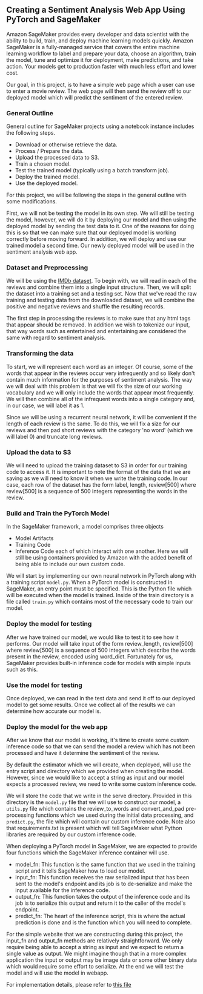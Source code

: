 ## Creating a Sentiment Analysis Web App Using PyTorch and SageMaker

Amazon SageMaker provides every developer and data scientist with the ability to build, train, and deploy machine learning models quickly. Amazon SageMaker is a fully-managed service that covers the entire machine learning workflow to label and prepare your data, choose an algorithm, train the model, tune and optimize it for deployment, make predictions, and take action. Your models get to production faster with much less effort and lower cost.

Our goal, in this project, is to have a simple web page which a user can use to enter a movie review. The web page will then send the review off to our deployed model which will predict the sentiment of the entered review.

### General Outline
General outline for SageMaker projects using a notebook instance includes the following steps.

- Download or otherwise retrieve the data.
- Process / Prepare the data.
- Upload the processed data to S3.
- Train a chosen model.
- Test the trained model (typically using a batch transform job).
- Deploy the trained model.
- Use the deployed model.

For this project, we will be following the steps in the general outline with some modifications.

First, we will not be testing the model in its own step. We will still be testing the model, however, we will do it by deploying our model and then using the deployed model by sending the test data to it. One of the reasons for doing this is so that we can make sure that our deployed model is working correctly before moving forward.
In addition, we will deploy and use our trained model a second time. Our newly deployed model will be used in the sentiment analysis web app.

### Dataset and Preprocessing
We will be using the [IMDb dataset](http://ai.stanford.edu/~amaas/data/sentiment/). To begin with, we will read in each of the reviews and combine them into a single input structure. Then, we will split the dataset into a training set and a testing set. 
Now that we've read the raw training and testing data from the downloaded dataset, we will combine the positive and negative reviews and shuffle the resulting records.

The first step in processing the reviews is to make sure that any html tags that appear should be removed. In addition we wish to tokenize our input, that way words such as entertained and entertaining are considered the same with regard to sentiment analysis.

### Transforming the data
To start, we will represent each word as an integer. Of course, some of the words that appear in the reviews occur very infrequently and so likely don't contain much information for the purposes of sentiment analysis. The way we will deal with this problem is that we will fix the size of our working vocabulary and we will only include the words that appear most frequently. We will then combine all of the infrequent words into a single category and, in our case, we will label it as 1.

Since we will be using a recurrent neural network, it will be convenient if the length of each review is the same. To do this, we will fix a size for our reviews and then pad short reviews with the category 'no word' (which we will label 0) and truncate long reviews.


### Upload the data to S3
We will need to upload the training dataset to S3 in order for our training code to access it. 
It is important to note the format of the data that we are saving as we will need to know it when we write the training code. In our case, each row of the dataset has the form label, length, review[500] where review[500] is a sequence of 500 integers representing the words in the review.

### Build and Train the PyTorch Model
In the SageMaker framework, a model comprises three objects
- Model Artifacts
- Training Code
- Inference Code
each of which interact with one another. Here we will still be using containers provided by Amazon with the added benefit of being able to include our own custom code.

We will start by implementing our own neural network in PyTorch along with a training script ```model.py```. When a PyTorch model is constructed in SageMaker, an entry point must be specified. This is the Python file which will be executed when the model is trained. Inside of the train directory is a file called ```train.py``` which contains most of the necessary code to train our model.

### Deploy the model for testing
After we have trained our model, we would like to test it to see how it performs. Our model will take input of the form review_length, review[500] where review[500] is a sequence of 500 integers which describe the words present in the review, encoded using word_dict. Fortunately for us, SageMaker provides built-in inference code for models with simple inputs such as this.

### Use the model for testing
Once deployed, we can read in the test data and send it off to our deployed model to get some results. Once we collect all of the results we can determine how accurate our model is.

### Deploy the model for the web app
After we know that our model is working, it's time to create some custom inference code so that we can send the model a review which has not been processed and have it determine the sentiment of the review.

By default the estimator which we will create, when deployed, will use the entry script and directory which we provided when creating the model. However, since we would like to accept a string as input and our model expects a processed review, we need to write some custom inference code.

We will store the code that we write in the serve directory. Provided in this directory is the ```model.py``` file that we will use to construct our model, a ```utils.py``` file which contains the review_to_words and convert_and_pad pre-processing functions which we used during the initial data processing, and ```predict.py```, the file which will contain our custom inference code. Note also that requirements.txt is present which will tell SageMaker what Python libraries are required by our custom inference code.

When deploying a PyTorch model in SageMaker, we are expected to provide four functions which the SageMaker inference container will use.

- model_fn: This function is the same function that we used in the training script and it tells SageMaker how to load our model.
- input_fn: This function receives the raw serialized input that has been sent to the model's endpoint and its job is to de-serialize and make the input available for the inference code.
- output_fn: This function takes the output of the inference code and its job is to serialize this output and return it to the caller of the model's endpoint.
- predict_fn: The heart of the inference script, this is where the actual prediction is done and is the function which you will need to complete.

For the simple website that we are constructing during this project, the input_fn and output_fn methods are relatively straightforward. We only require being able to accept a string as input and we expect to return a single value as output. We might imagine though that in a more complex application the input or output may be image data or some other binary data which would require some effort to serialize. At the end we will test the model and will use the model in webapp. 

For implementation details, please refer to [this file]( https://github.com/UsmanIjaz/DL_Sagemaker/blob/master/SageMaker%20Project.ipynb)




